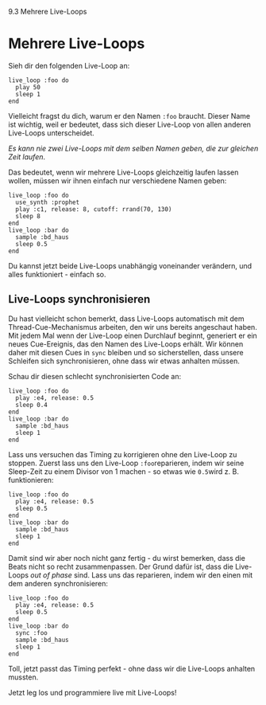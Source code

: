 9.3 Mehrere Live-Loops

# Mehrere Live-Loops

Sieh dir den folgenden Live-Loop an:

```
live_loop :foo do
  play 50
  sleep 1
end
```

Vielleicht fragst du dich, warum er den Namen `:foo` braucht. Dieser Name ist wichtig, weil er bedeutet, dass sich dieser Live-Loop von allen anderen Live-Loops unterscheidet.

*Es kann nie zwei Live-Loops mit dem selben Namen geben, die zur gleichen Zeit laufen*.

Das bedeutet, wenn wir mehrere Live-Loops gleichzeitig laufen lassen wollen, müssen wir ihnen einfach nur verschiedene Namen geben:

```
live_loop :foo do
  use_synth :prophet
  play :c1, release: 8, cutoff: rrand(70, 130)
  sleep 8
end
live_loop :bar do
  sample :bd_haus
  sleep 0.5
end
```

Du kannst jetzt beide Live-Loops unabhängig voneinander verändern, und alles funktioniert - einfach so.

## Live-Loops synchronisieren

Du hast vielleicht schon bemerkt, dass Live-Loops automatisch mit dem Thread-Cue-Mechanismus arbeiten, den wir uns bereits angeschaut haben. Mit jedem Mal wenn der Live-Loop einen Durchlauf beginnt, generiert er ein neues Cue-Ereignis, das den Namen des Live-Loops erhält. Wir können daher mit diesen Cues in `sync` bleiben und so sicherstellen, dass unsere Schleifen sich synchronisieren, ohne dass wir etwas anhalten müssen.

Schau dir diesen schlecht synchronisierten Code an:

```
live_loop :foo do
  play :e4, release: 0.5
  sleep 0.4
end
live_loop :bar do
  sample :bd_haus
  sleep 1
end
```

Lass uns versuchen das Timing zu korrigieren ohne den Live-Loop zu stoppen. Zuerst lass uns den Live-Loop `:foo`reparieren, indem wir seine Sleep-Zeit zu einem Divisor von 1 machen - so etwas wie `0.5`wird z. B. funktionieren:

```
live_loop :foo do
  play :e4, release: 0.5
  sleep 0.5
end
live_loop :bar do
  sample :bd_haus
  sleep 1
end
```

Damit sind wir aber noch nicht ganz fertig - du wirst bemerken, dass die Beats nicht so recht zusammenpassen. Der Grund dafür ist, dass die Live-Loops *out of phase* sind. Lass uns das reparieren, indem wir den einen mit dem anderen synchronisieren:

```
live_loop :foo do
  play :e4, release: 0.5
  sleep 0.5
end
live_loop :bar do
  sync :foo
  sample :bd_haus
  sleep 1
end
```

Toll, jetzt passt das Timing perfekt - ohne dass wir die Live-Loops anhalten mussten.

Jetzt leg los und programmiere live mit Live-Loops!
